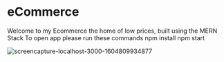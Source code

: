 # eCommerce

 Welcome to my Ecommerce the home of low prices, built using the MERN Stack 
 To open app please run these commands
 npm install
 npm start


 
 ![screencapture-localhost-3000-1604809934877](https://user-images.githubusercontent.com/55925449/98457031-2874bb00-2149-11eb-8d05-4378db3d5d0a.png)
